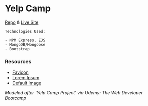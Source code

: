 # Yelp Camp

[Repo](https://github.com/cwithac/yelp_camp) & [Live Site](#)


```
Technologies Used:

- NPM Express, EJS
- MongoDB/Mongoose
- Bootstrap
```

### Resources
- [Favicon](http://www.favicon.cc/?action=icon&file_id=900114)
- [Lorem Ipsum](http://www.bobrosslipsum.com/)
- [Default Image](https://picsum.photos/)

_Modeled after 'Yelp Camp Project' via Udemy: The Web Developer Bootcamp_
